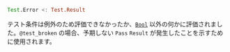 ```julia
Test.Error <: Test.Result
```

テスト条件は例外のため評価できなかったか、[`Bool`](@ref) 以外の何かに評価されました。`@test_broken` の場合、予期しない `Pass` `Result` が発生したことを示すために使用されます。
